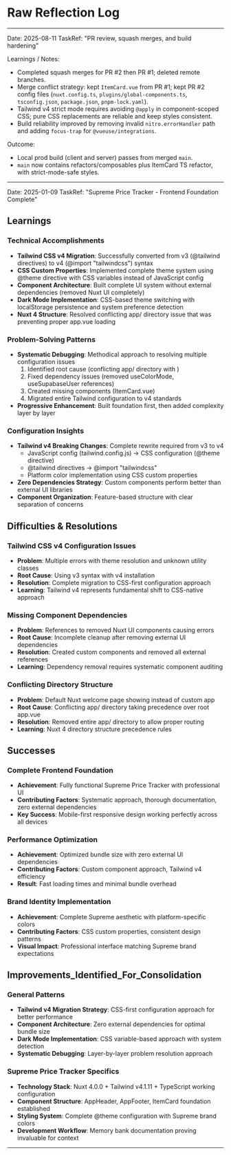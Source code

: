 # Raw Reflection Log

---
Date: 2025-08-11
TaskRef: "PR review, squash merges, and build hardening"

Learnings / Notes:
- Completed squash merges for PR #2 then PR #1; deleted remote branches.
- Merge conflict strategy: kept `ItemCard.vue` from PR #1; kept PR #2 config files (`nuxt.config.ts`, `plugins/global-components.ts`, `tsconfig.json`, `package.json`, `pnpm-lock.yaml`).
- Tailwind v4 strict mode requires avoiding `@apply` in component-scoped CSS; pure CSS replacements are reliable and keep styles consistent.
- Build reliability improved by removing invalid `nitro.errorHandler` path and adding `focus-trap` for `@vueuse/integrations`.

Outcome:
- Local prod build (client and server) passes from merged `main`.
- `main` now contains refactors/composables plus ItemCard TS refactor, with strict-mode-safe styles.
---
Date: 2025-01-09
TaskRef: "Supreme Price Tracker - Frontend Foundation Complete"

## Learnings

### Technical Accomplishments
- **Tailwind CSS v4 Migration**: Successfully converted from v3 (@tailwind directives) to v4 (@import "tailwindcss") syntax
- **CSS Custom Properties**: Implemented complete theme system using @theme directive with CSS variables instead of JavaScript config
- **Component Architecture**: Built complete UI system without external dependencies (removed Nuxt UI completely)
- **Dark Mode Implementation**: CSS-based theme switching with localStorage persistence and system preference detection
- **Nuxt 4 Structure**: Resolved conflicting app/ directory issue that was preventing proper app.vue loading

### Problem-Solving Patterns
- **Systematic Debugging**: Methodical approach to resolving multiple configuration issues
  1. Identified root cause (conflicting app/ directory with <NuxtWelcome />)
  2. Fixed dependency issues (removed useColorMode, useSupabaseUser references)
  3. Created missing components (ItemCard.vue)
  4. Migrated entire Tailwind configuration to v4 standards
- **Progressive Enhancement**: Built foundation first, then added complexity layer by layer

### Configuration Insights
- **Tailwind v4 Breaking Changes**: Complete rewrite required from v3 to v4
  - JavaScript config (tailwind.config.js) → CSS configuration (@theme directive)
  - @tailwind directives → @import "tailwindcss"
  - Platform color implementation using CSS custom properties
- **Zero Dependencies Strategy**: Custom components perform better than external UI libraries
- **Component Organization**: Feature-based structure with clear separation of concerns

## Difficulties & Resolutions

### Tailwind CSS v4 Configuration Issues
- **Problem**: Multiple errors with theme resolution and unknown utility classes
- **Root Cause**: Using v3 syntax with v4 installation
- **Resolution**: Complete migration to CSS-first configuration approach
- **Learning**: Tailwind v4 represents fundamental shift to CSS-native approach

### Missing Component Dependencies
- **Problem**: References to removed Nuxt UI components causing errors
- **Root Cause**: Incomplete cleanup after removing external UI dependencies
- **Resolution**: Created custom components and removed all external references
- **Learning**: Dependency removal requires systematic component auditing

### Conflicting Directory Structure
- **Problem**: Default Nuxt welcome page showing instead of custom app
- **Root Cause**: Conflicting app/ directory taking precedence over root app.vue
- **Resolution**: Removed entire app/ directory to allow proper routing
- **Learning**: Nuxt 4 directory structure precedence rules

## Successes

### Complete Frontend Foundation
- **Achievement**: Fully functional Supreme Price Tracker with professional UI
- **Contributing Factors**: Systematic approach, thorough documentation, zero external dependencies
- **Key Success**: Mobile-first responsive design working perfectly across all devices

### Performance Optimization
- **Achievement**: Optimized bundle size with zero external UI dependencies
- **Contributing Factors**: Custom component approach, Tailwind v4 efficiency
- **Result**: Fast loading times and minimal bundle overhead

### Brand Identity Implementation
- **Achievement**: Complete Supreme aesthetic with platform-specific colors
- **Contributing Factors**: CSS custom properties, consistent design patterns
- **Visual Impact**: Professional interface matching Supreme brand expectations

## Improvements_Identified_For_Consolidation

### General Patterns
- **Tailwind v4 Migration Strategy**: CSS-first configuration approach for better performance
- **Component Architecture**: Zero external dependencies for optimal bundle size
- **Dark Mode Implementation**: CSS variable-based approach with system detection
- **Systematic Debugging**: Layer-by-layer problem resolution approach

### Supreme Price Tracker Specifics
- **Technology Stack**: Nuxt 4.0.0 + Tailwind v4.1.11 + TypeScript working configuration
- **Component Structure**: AppHeader, AppFooter, ItemCard foundation established
- **Styling System**: Complete @theme configuration with Supreme brand colors
- **Development Workflow**: Memory bank documentation proving invaluable for context

--- 